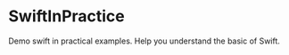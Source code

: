 SwiftInPractice
===============

Demo swift in practical examples. Help you understand the basic of Swift.
